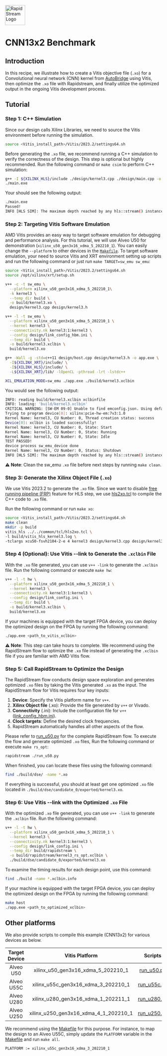 <!--
Copyright (c) 2024 RapidStream Design Automation, Inc. and contributors.  All rights reserved.
The contributor(s) of this file has/have agreed to the RapidStream Contributor License Agreement.
-->

<img src="https://imagedelivery.net/AU8IzMTGgpVmEBfwPILIgw/1b565657-df33-41f9-f29e-0d539743e700/128" width="64px" alt="RapidStream Logo" />

# CNN13x2 Benchmark

## Introduction

In this recipe, we illustrate how to create a Vitis objective file (`.xo`) for a Convolutional neural network (CNN) kernel from [AutoBridge](https://github.com/UCLA-VAST/AutoBridge/tree/master/archive/benchmarks/CNN) using Vitis, then optimize the `.xo` file with Rapidstream, and finally utilize the optimized output in the ongoing Vitis development process.


## Tutorial

### Step 1: C++ Simulation

Since our
design calls Xilinx Libraries, we need to source the Vitis environment before running the simulation.

```bash
source <Vitis_install_path>/Vitis/2023.2/settings64.sh
```

Before generating the `.xo` file, we recommend running a C++ simulation to verify the correctness of the design. This step is optional but highly recommended. Run the following command or `make csim` to perform C++ simulation:

```bash
g++ -I ${XILINX_HLS}/include ./design/kernel3.cpp ./design/main.cpp -o main.exe
./main.exe
```

Your should see the following output:

```bash
./main.exe
Passed!
INFO [HLS SIM]: The maximum depth reached by any hls::stream() instance in the design is 32768
```

### Step 2: Targeting Vitis Software Emulation

AMD Vitis provides an easy way to target software emulation for debugging and performance analysis. For this tutorial, we will use Alveo U50 for demonstration (`xilinx_u50_gen3x16_xdma_5_202210_1`). You can easily change the `--platform` to other devices in the [`Makefile`](./Makefile).
To target software emulation, your need to source Vitis and XRT environment setting up scripts and run the following command or just run `make TARGET=sw_emu sw_emu`:

```bash
source <Vitis_install_path>/Vitis/2023.2/settings64.sh
source /opt/xilinx/xrt/setup.sh

v++ -c -t sw_emu \
  --platform xilinx_u50_gen3x16_xdma_5_202210_1\
  -k kernel3 \
  --temp_dir build \
  -o build/kernel3.xo \
  design/kernel3.cpp design/kernel3.h

v++ -l -t sw_emu \
  --platform xilinx_u50_gen3x16_xdma_5_202210_1 \
  --kernel kernel3 \
  --connectivity.nk kernel3:1:kernel3 \
  --config design/link_config_hbm.ini \
  --temp_dir build \
  -o build/kernel3.xclbin \
  build/kernel3.xo

g++ -Wall -g -std=c++11 design/host.cpp design/kernel3.h -o app.exe \
  -I${XILINX_XRT}/include/ \
  -I${XILINX_HLS}/include/ \
  -L${XILINX_XRT}/lib/ -lOpenCL -pthread -lrt -lstdc++

XCL_EMULATION_MODE=sw_emu ./app.exe ./build/kernel3.xclbin
```

You would see the following output:

```bash
INFO: reading build/kernel3.xclbin xclbinfile
INFO: loading: 'build/kernel3.xclbin'
CRITICAL WARNING: [SW-EM 09-0] Unable to find emconfig.json. Using default device "xilinx:pcie-hw-em:7v3:1.0"
Trying to program device[0]: xilinx:pcie-hw-em:7v3:1.0
Kernel Name: kernel3, CU Number: 0, Thread creation status: success
Device[0]: xclbin is loaded successfully!
Kernel Name: kernel3, CU Number: 0, State: Start
Kernel Name: kernel3, CU Number: 0, State: Running
Kernel Name: kernel3, CU Number: 0, State: Idle
TEST PASSED!
device process sw_emu_device done
Kernel Name: kernel3, CU Number: 0, Status: Shutdown
INFO [HLS SIM]: The maximum depth reached by any hls::stream() instance in the design is 32768
```

:warning: **Note**: Clean the sw_emu `.xo` file before next steps by running `make clean`.

### Step 3: Generate the Xilinx Object File (`.xo`)

We use Vitis 2023.2 to generate the `.xo` file. Since we want to disable [free running pipeline (FRP)](https://www.xilinx.com/htmldocs/xilinx2021_2/hls-guidance/200-1553.html) feature for HLS step, we use [hls2xo.tcl](../../common/tcl/hls2xo.tcl) to compile the C++ code to `.xo` file.

Run the following command or run `make xo`:

```bash
source <Vitis_install_path>/Vitis/2023.2/settings64.sh
make clean
mkdir -p build
vitis_hls ../../common/tcl/hls2xo.tcl \
-l build/vitis_hls_kernel3.log \
-tclargs xcu50-fsvh2104-2-e 4 kernel3 design/kernel3.cpp design/kernel3.h
```

### Step 4 (Optional): Use Vitis --link to Generate the `.xclbin` File

With the `.xo` file generated, you can use `v++ -link` to generate the `.xclbin` file. Run the following command or execute `make hw`:

```bash
v++ -l -t hw \
  --platform xilinx_u50_gen3x16_xdma_5_202210_1 \
  --kernel kernel3 \
  --connectivity.nk kernel3:1:kernel3 \
  --config design/link_config.ini \
  --temp_dir build \
  -o build/kernel3.xclbin \
  build/kernel3.xo
```

If your machines is equipped with the target FPGA device, you can deploy the optimized design on the FPGA by running the following command:

```bash
./app.exe <path_to_vitis_xclbin>
```

:warning: **Note**: This step can take hours to complete. We recommend using the RapidStream flow to optimize the `.xo` file instead of generating the `.xclbin` file if you are familiar with AMD Vitis flow.


### Step 5: Call RapidStream to Optimize the Design

The RapidStream flow conducts design space exploration and generates optimized `.xo` files by taking the Vitis generated `.xo` as the input. The RapidStream flow for Vitis requires four key inputs:

1. **Device**: Specify the Vitis platform name for `v++`.
2. **Xilinx Object file** (.xo): Provide the file generated by `v++` or Vivado.
3. **Connectivity** (.ini): Include the configuration file for `v++` ([link_config_hbm.ini](./design/link_config_hbm.ini)).
4. **Clock targets**: Define the desired clock frequencies.
5. RapidStream automatically handles all other aspects of the flow.

Please refer to [run_u50.py](./run_u50.py) for the complete RapidStream flow.
To execute the flow and generate optimized `.xo` files,
Run the following command or execute `make rs_opt`:

```bash
rapidstream ./run_u50.py
```

When finished, you can locate these files using the following command:

```bash
find ./build/dse/ -name *.xo
```

If everything is successful, you should at least get one optimized `.xo` file located in `./build/dse/candidate_0/exported/kernel3.xo`.


### Step 6: Use Vitis --link with the Optimized `.xo` File

With the optimized `.xo` file generated, you can use `v++ -link` to generate the `.xclbin` file. Run the following command:

```bash
v++ -l -t hw \
  --platform xilinx_u50_gen3x16_xdma_5_202210_1 \
  --kernel kernel3 \
  --connectivity.nk kernel3:1:kernel3 \
  --config design/link_config.ini \
  --temp_dir build/rapidstream \
  -o build/rapidstream/kernel3_rs_opt.xclbin \
  ./build/dse/candidate_0/exported/kernel3.xo
```


To examine the timing results for each design point, use this command:

```bash
find ./build -name *.xclbin.info
```

If your machine is equipped with the target FPGA device, you can deploy the optimized design on the FPGA by running the following command:

```bash
make host
./app.exe <path_to_optimized_xclbin>
```

## Other platforms

We also provide scripts to compile this example (CNN13x2) for various devices as below.


|  Target Device |             Vitis Platform            |            Scripts           |
|:--------------:|:-------------------------------------:|:----------------------------:|
| Alveo U50      |xilinx_u50_gen3x16_xdma_5_202210_1     | [run_u50.py](./run_u50.py)   |
| Alveo U55C     |xilinx_u55c_gen3x16_xdma_3_202210_1    | [run_u55c.py](./run_u55c.py) |
| Alveo U280     |xilinx_u280_gen3x16_xdma_1_202211_1    | [run_u280.py](./run_u280.py) |
| Alveo U250     |xilinx_u250_gen3x16_xdma_4_1_202210_1  | [run_u250.py](./run_u250.py) |


We recommend using the [Makefile](./Makefile) for this purpose. For instance, to map the design to an Alveo U55C, simply update the `PLATFORM` variable in the [Makefile](./Makefile) and run `make all`.

```MAKE
PLATFORM := xilinx_u55c_gen3x16_xdma_3_202210_1
```
